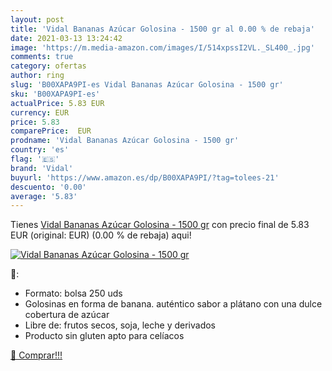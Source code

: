 ```yaml
---
layout: post
title: 'Vidal Bananas Azúcar Golosina - 1500 gr al 0.00 % de rebaja'
date: 2021-03-13 13:24:42
image: 'https://m.media-amazon.com/images/I/514xpssI2VL._SL400_.jpg'
comments: true
category: ofertas
author: ring
slug: 'B00XAPA9PI-es Vidal Bananas Azúcar Golosina - 1500 gr'
sku: 'B00XAPA9PI-es'
actualPrice: 5.83 EUR
currency: EUR
price: 5.83
comparePrice:  EUR
prodname: 'Vidal Bananas Azúcar Golosina - 1500 gr'
country: 'es'
flag: '🇪🇸'
brand: 'Vidal'
buyurl: 'https://www.amazon.es/dp/B00XAPA9PI/?tag=tolees-21'
descuento: '0.00'
average: '5.83'
---
```


Tienes [Vidal Bananas Azúcar Golosina - 1500 gr](https://www.amazon.es/dp/B00XAPA9PI/?tag=tolees-21) con precio final de  5.83 EUR (original:  EUR) (0.00 %  de rebaja) aqui!

[![Vidal Bananas Azúcar Golosina - 1500 gr](https://m.media-amazon.com/images/I/514xpssI2VL._SL400_.jpg)](https://www.amazon.es/dp/B00XAPA9PI/?tag=tolees-21)

🔎:

- Formato: bolsa 250 uds
- Golosinas en forma de banana. auténtico sabor a plátano con una dulce cobertura de azúcar
- Libre de: frutos secos, soja, leche y derivados
- Producto sin gluten apto para celíacos

[🛒 Comprar!!!](https://www.amazon.es/dp/B00XAPA9PI/?tag=tolees-21)

